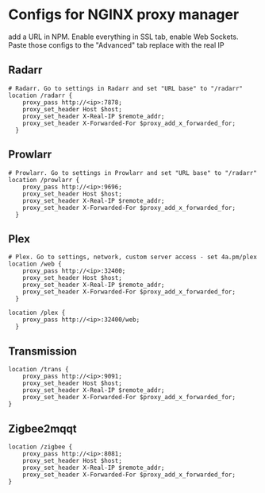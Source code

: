 # Configs for NGINX proxy manager
add a URL in NPM. Enable everything in SSL tab, enable Web Sockets. Paste those configs to the "Advanced" tab
replace <ip> with the real IP

## Radarr
```
# Radarr. Go to settings in Radarr and set "URL base" to "/radarr"
location /radarr {
    proxy_pass http://<ip>:7878;
    proxy_set_header Host $host;
    proxy_set_header X-Real-IP $remote_addr;
    proxy_set_header X-Forwarded-For $proxy_add_x_forwarded_for;
  }
```
## Prowlarr
```
# Prowlarr. Go to settings in Prowlarr and set "URL base" to "/radarr"
location /prowlarr {
    proxy_pass http://<ip>:9696;
    proxy_set_header Host $host;
    proxy_set_header X-Real-IP $remote_addr;
    proxy_set_header X-Forwarded-For $proxy_add_x_forwarded_for;
  }
```

## Plex
```
# Plex. Go to settings, network, custom server access - set 4a.pm/plex
location /web {
    proxy_pass http://<ip>:32400;
    proxy_set_header Host $host;
    proxy_set_header X-Real-IP $remote_addr;
    proxy_set_header X-Forwarded-For $proxy_add_x_forwarded_for;
  }

location /plex {
    proxy_pass http://<ip>:32400/web;
  }
```
## Transmission
```
location /trans {
    proxy_pass http://<ip>:9091;
    proxy_set_header Host $host;
    proxy_set_header X-Real-IP $remote_addr;
    proxy_set_header X-Forwarded-For $proxy_add_x_forwarded_for;
}
```

## Zigbee2mqqt
```
location /zigbee {
    proxy_pass http://<ip>:8081;
    proxy_set_header Host $host;
    proxy_set_header X-Real-IP $remote_addr;
    proxy_set_header X-Forwarded-For $proxy_add_x_forwarded_for;
}
```

